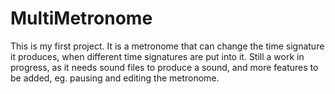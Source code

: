 # MultiMetronome
 This is my first project. It is a metronome that can change the time signature it produces, when different time signatures are put into it. Still a work in progress, as it needs sound files to produce a sound, and more features to be added, eg. pausing and editing the metronome. 
